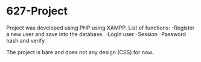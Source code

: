 # 627-Project
Project was developed using PHP using XAMPP.
List of functions:
  -Register a new user and save into the database.
  -Login user 
  -Session
  -Password hash and verify
 
The project is bare and does not any design (CSS) for now. 
